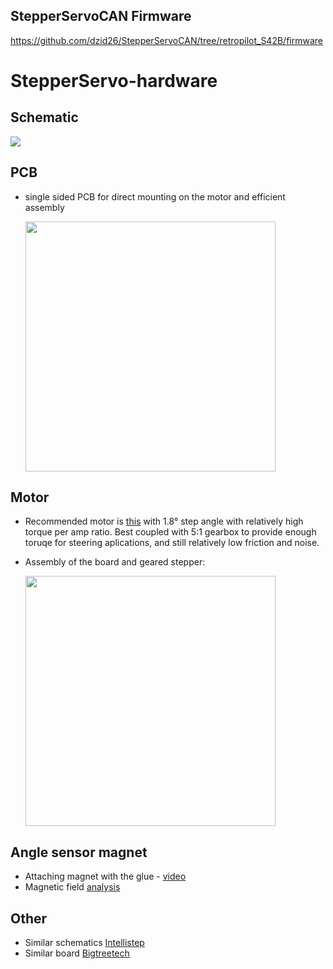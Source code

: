 ## StepperServoCAN Firmware
https://github.com/dzid26/StepperServoCAN/tree/retropilot_S42B/firmware

# StepperServo-hardware
## Schematic
<img src="https://cdn.discordapp.com/attachments/697072551792345099/1031269076129042513/Screenshot_20221016_185853.png"/>

## PCB
- single sided PCB for direct mounting on the motor and efficient assembly

    <img src="https://cdn.discordapp.com/attachments/697072551792345099/1031269077852885144/Screenshot_20221016_190445.png" width="400" />


## Motor
- Recommended motor is [this](https://www.aliexpress.com/item/4001349087963.html) with 1.8° step angle with relatively high torque per amp ratio. Best coupled with 5:1 gearbox to provide enough toruqe for steering aplications, and still relatively low friction and noise.
- Assembly of the board and geared stepper:

    <img src="https://cdn.discordapp.com/attachments/697072551792345099/1040094846616092722/rn_image_picker_lib_temp_50f777a1-98be-4415-b568-f546d33a9265.jpg" width="400" />


## Angle sensor magnet
- Attaching magnet with the glue - [video](https://youtu.be/mQyXR3hITy0?t=41)
- Magnetic field [analysis](/Design/Magnet/README.md) 

## Other
- Similar schematics [Intellistep](https://github.com/CAP1Sup/Intellistep/tree/master/Kicad/BTTS57Bv2)
- Similar board [Bigtreetech](https://www.youtube.com/watch?v=nuKLfyWq0CM)
